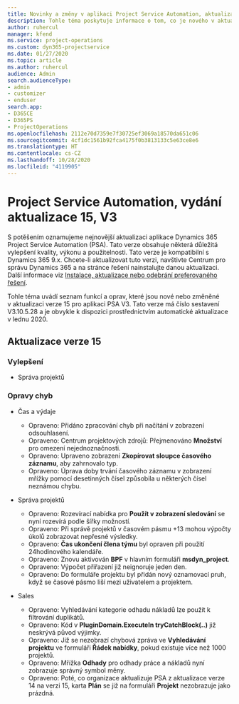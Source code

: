 ```yaml
---
title: Novinky a změny v aplikaci Project Service Automation, aktualizace verze 15, V3
description: Tohle téma poskytuje informace o tom, co je nového v aktualizaci verze 15 pro aplikaci Project Service Automation V3.
author: ruhercul
manager: kfend
ms.service: project-operations
ms.custom: dyn365-projectservice
ms.date: 01/27/2020
ms.topic: article
ms.author: ruhercul
audience: Admin
search.audienceType:
- admin
- customizer
- enduser
search.app:
- D365CE
- D365PS
- ProjectOperations
ms.openlocfilehash: 2112e70d7359e7f30725ef3069a18570da651c06
ms.sourcegitcommit: 4cf1dc1561b92fca4175f0b3813133c5e63ce8e6
ms.translationtype: HT
ms.contentlocale: cs-CZ
ms.lasthandoff: 10/28/2020
ms.locfileid: "4119905"
---
```

# <a name="project-service-automation-update-release-15-v3"></a>Project Service Automation, vydání aktualizace 15, V3

S potěšením oznamujeme nejnovější aktualizaci aplikace Dynamics 365 Project Service Automation (PSA). Tato verze obsahuje některá důležitá vylepšení kvality, výkonu a použitelnosti. Tato verze je kompatibilní s Dynamics 365 9.x. Chcete-li aktualizovat tuto verzi, navštivte Centrum pro správu Dynamics 365 a na stránce řešení nainstalujte danou aktualizaci. Další informace viz [Instalace, aktualizace nebo odebrání preferovaného řešení](https://docs.microsoft.com/power-platform/admin/install-remove-preferred-solution).

Tohle téma uvádí seznam funkcí a oprav, které jsou nové nebo změněné v aktualizaci verze 15 pro aplikaci PSA V3. Tato verze má číslo sestavení V3.10.5.28 a je obvykle k dispozici prostřednictvím automatické aktualizace v lednu 2020.

## <a name="update-release-15"></a>Aktualizace verze 15 

### <a name="enhancements"></a>Vylepšení

- Správa projektů

### <a name="bug-fixes"></a>Opravy chyb

- Čas a výdaje

  - Opraveno: Přidáno zpracování chyb při načítání v zobrazení odsouhlasení.
  - Opraveno: Centrum projektových zdrojů: Přejmenováno **Množství** pro omezení nejednoznačnosti.
  - Opraveno: Upraveno zobrazení **Zkopírovat sloupce časového záznamu**, aby zahrnovalo typ.
  - Opraveno: Úprava doby trvání časového záznamu v zobrazení mřížky pomocí desetinných čísel způsobila u některých čísel neznámou chybu.

- Správa projektů

  - Opraveno: Rozevírací nabídka pro **Použít v zobrazení sledování** se nyní rozevírá podle šířky možností.
  - Opraveno: Při správě projektů v časovém pásmu +13 mohou výpočty úkolů zobrazovat nepřesné výsledky.
  - Opraveno: **Čas ukončení člena týmu** byl opraven při použití 24hodinového kalendáře.
  - Opraveno: Znovu aktivován **BPF** v hlavním formuláři **msdyn_project**.
  - Opraveno: Výpočet přiřazení již neignoruje jeden den.
  - Opraveno: Do formuláře projektu byl přidán nový oznamovací pruh, když se časové pásmo liší mezi uživatelem a projektem.

- Sales

  - Opraveno: Vyhledávání kategorie odhadu nákladů lze použít k filtrování duplikátů.
  - Opraveno: Kód v **PluginDomain.ExecuteIn tryCatchBlock(..)** již neskrývá původ výjimky.
  - Opraveno: Již se nezobrazí chybová zpráva ve **Vyhledávání projektu** ve formuláři **Řádek nabídky**, pokud existuje více než 1000 projektů.
  - Opraveno: Mřížka **Odhady** pro odhady práce a nákladů nyní zobrazuje správný symbol měny.
  - Opraveno: Poté, co organizace aktualizuje PSA z aktualizace verze 14 na verzi 15, karta **Plán** se již na formuláři **Projekt** nezobrazuje jako prázdná.
